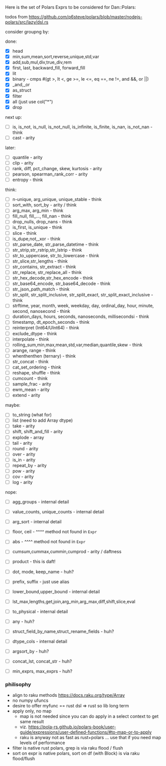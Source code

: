 Here is the set of Polars Exprs to be considered for Dan::Polars:

todos from https://github.com/p6steve/polars/blob/master/nodejs-polars/src/lazy/dsl.rs

consider groupng by: <str list analysis null_nan apply_alt extrapolate>

done:
- [x] head
- [x] min,sum,mean,sort,reverse,unique,std,var
- [x] add,sub,mul,div,true_div,rem
- [x] first, last, backward_fill, forward_fill
- [x] lit
- [x] binary - cmps #(gt >, lt <, ge >=, le <=, eq ==, ne !=, and &&, or ||)
- [x] _and,_or
- [x] as_struct
- [x] filter
- [x] all (just use col("*")
- [x] drop
      
next up:
- [ ] is, is_not, is_null, is_not_null, is_infinite, is_finite, is_nan, is_not_nan -think
- [ ] cast                         - arity

later:
- [ ] quantile                     - arity
- [ ] clip                         - arity
- [ ] rank, diff, pct_change, skew, kurtosis - arity
- [ ] pearson, spearman_rank_corr  - arity
- [ ] entropy                      - think

think:
- [ ] n-unique, arg_unique, unique_stable - think
- [ ] sort_with, sort_by           - arity / think
- [ ] arg_max, arg_min             - think
- [ ] fill_null, fill_..., fill_nan - think
- [ ] drop_nulls, drop_nans        - think
- [ ] is_first, is_unique          - think
- [ ] slice                        - think
- [ ] is_dupe,not,_xor             - think
- [ ] str_parse_date, str_parse_datetime - think
- [ ] str_strip,str_rstrip,str_lstrip - think
- [ ] str_to_uppercase, str_to_lowercase - think
- [ ] str_slice,str_lengths        - think
- [ ] str_contains, str_extract    - think
- [ ] str_replace, str_replace_all - think
- [ ] str_hex_decode,str_hex_encode - think
- [ ] str_base64_encode, str_base64_decode - think
- [ ] str_json_path_match          - think
- [ ] str_split, str_split_inclusive, str_split_exact, str_split_exact_inclusive - think
- [ ] strftime, year, month, week, weekday, day, ordinal_day, hour, minute, second, nanosecond - think
- [ ] duration_days, hours, seconds, nanoseconds, millisecondsi - think
- [ ] timestamp, dt_epoch_seconds  - think
- [ ] reinterpret (Int64/UInt64)   - think
- [ ] exclude_dtype                - think
- [ ] interpolate                  - think
- [ ] rolling_sum,min,max,mean,std,var,median,quantile,skew - think
- [ ] arange, range                - think
- [ ] whenthenthen (ternary)       - think
- [ ] str_concat                   - think
- [ ] cat_set_ordering             - think
- [ ] reshape, shuffle             - think
- [ ] cumcount                     - think
- [ ] sample_frac                  - arity
- [ ] ewm_mean                     - arity
- [ ] extend                       - arity

maybe:
- [ ] to_string (what for)
- [ ] list (need to add Array dtype)
- [ ] take                         - arity
- [ ] shift, shift_and_fill        - arity
- [ ] explode                      - array
- [ ] tail                         - arity
- [ ] round                        - arity
- [ ] over                         - arity
- [ ] is_in                        - arity
- [ ] repeat_by                    - arity
- [ ] pow                          - arity
- [ ] cov                          - arity
- [ ] log                          - arity

nope:
- [ ] agg_groups                   - internal detail
- [ ] value_counts, unique_counts  - internal detail
- [ ] arg_sort                     - internal detail
- [ ] floor, ceil                  - ^^^^ method not found in `Expr`
- [ ] abs                          - ^^^^ method not found in `Expr`
- [ ] cumsum,cummax,cummin,cumprod - arity / daftness
- [ ] product                      - this is daft!
- [ ] dot, mode, keep_name         - huh?
- [ ] prefix, suffix               - just use alias
- [ ] lower_bound,upper_bound      - internal detail 
- [ ] lst_max,lengths,get,join,arg_min,arg_max,diff,shift,slice,eval
- [ ] to_physical                  - internal detail
- [ ] any                          - huh?
- [ ] struct_field_by_name,struct_rename_fields - huh?
- [ ] dtype_cols                   - internal detail
- [ ] argsort_by                   - huh?
- [ ] concat_lst, concat_str       - huh?
- [ ] min_exprs, max_exprs         - huh?


### philisophy
- align to raku methods https://docs.raku.org/type/Array
- no numpy ufuncs
- desire to offer myfunc == rust dsl => rust so lib long term
- apply only, no map
  - map is not needed since you can do apply in a select context to get same result
  - viz. https://pola-rs.github.io/polars-book/user-guide/expressions/user-defined-functions/#to-map-or-to-apply
  - raku is anyway not as fast as rust+polars ... use that if you need map levels of performance
- filter is native rust polars, grep is via raku flood / flush
- sort on expr is native polars, sort on df (with Block) is via raku flood/flush
